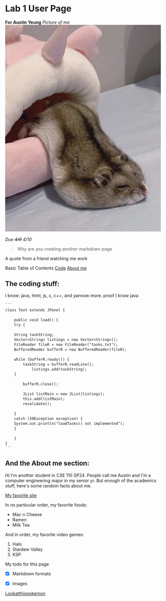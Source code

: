 # Lab 1 User Page

**For Austin Yeung**
*Picture of me*
![Meeeeeeeeeee](test1.jpg)

*Due ~~4/9~~ 4/10*

> Why are you creating another markdown page

A quote from a friend watching me work


Basic Table of Contents
[Code](##the-coding-stuff:)
[About me](##and-the-about-me-section:)


## The coding stuff:

I know: java, html, js, c, c++, and yannow more.
    proof I know java


    ```
    class Text extends JPanel {
        
        public void load() {
        try {
            
        String taskString;
        Vector<String> listings = new Vector<String>();
        FileReader fileR = new FileReader("tasks.txt");
        BufferedReader bufferR = new BufferedReader(fileR);
        
        while (bufferR.ready()) {
            taskString = bufferR.readLine();
                listings.add(taskString);
        }

            bufferR.close();

            JList listMain = new JList(listings);
            this.add(listMain);
            revalidate();

        }
        catch (IOException exception) {
        System.out.println("loadTasks() not implemented");
        }

        }
    }
    ```

## And the About me section:

Hi I'm another student in CSE 110 SP24. People call me Austin and I'm a computer engineering major in my senior yr. But enough of the academics stuff, here's some random facts about me.


[My favorite site](https://thisfoxmeows.com/)

In no particular order, my favorite foods:
- Mac n Cheese
- Ramen
- Milk Tea

And in order, my favorite video games:
1. Halo
2. Stardew Valley
3. KSP

My todo for this page
- [x] Markdown formats
- [x] Images


[Lookatthispokemon](701e2cf4b46daa41e9d91d892_e8f146aa_540.png)